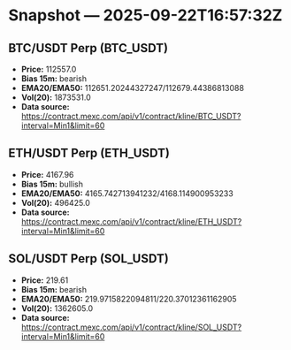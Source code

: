 # Snapshot — 2025-09-22T16:57:32Z

## BTC/USDT Perp (BTC_USDT)
- **Price:** 112557.0
- **Bias 15m:** bearish
- **EMA20/EMA50:** 112651.20244327247/112679.44386813088
- **Vol(20):** 1873531.0
- **Data source:** https://contract.mexc.com/api/v1/contract/kline/BTC_USDT?interval=Min1&limit=60

## ETH/USDT Perp (ETH_USDT)
- **Price:** 4167.96
- **Bias 15m:** bullish
- **EMA20/EMA50:** 4165.742713941232/4168.114900953233
- **Vol(20):** 496425.0
- **Data source:** https://contract.mexc.com/api/v1/contract/kline/ETH_USDT?interval=Min1&limit=60

## SOL/USDT Perp (SOL_USDT)
- **Price:** 219.61
- **Bias 15m:** bearish
- **EMA20/EMA50:** 219.9715822094811/220.37012361162905
- **Vol(20):** 1362605.0
- **Data source:** https://contract.mexc.com/api/v1/contract/kline/SOL_USDT?interval=Min1&limit=60
